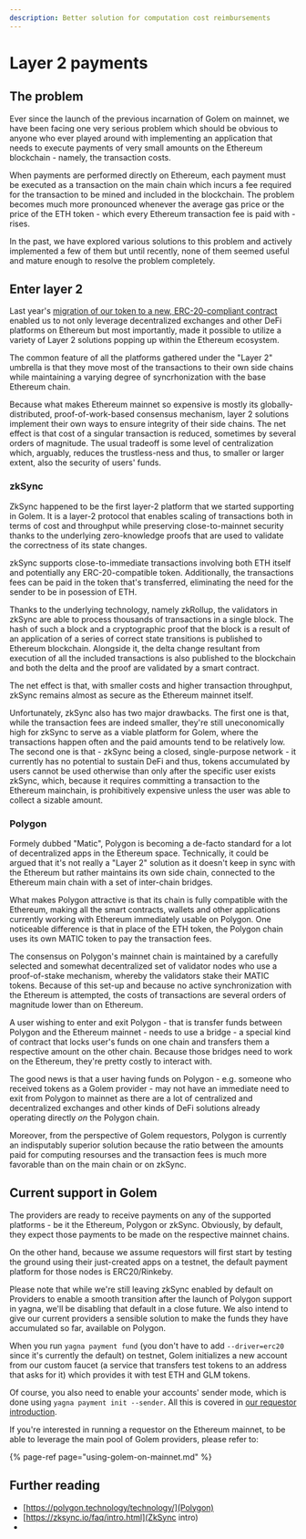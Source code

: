 ```yaml
---
description: Better solution for computation cost reimbursements
---
```


# Layer 2 payments

## The problem

Ever since the launch of the previous incarnation of Golem on mainnet, we have been facing one very serious problem which should be obvious to anyone who ever played around with implementing an application that needs to execute payments of very small amounts on the Ethereum blockchain - namely, the transaction costs.

When payments are performed directly on Ethereum, each payment must be executed as a transaction on the main chain which incurs a fee required for the transaction to be mined and included in the blockchain. The problem becomes much more pronounced whenever the average gas price or the price of the ETH token - which every Ethereum transaction fee is paid with - rises.

In the past, we have explored various solutions to this problem and actively implemented a few of them but until recently, none of them seemed useful and mature enough to resolve the problem completely.

## Enter layer 2

Last year's [migration of our token to a new, ERC-20-compliant contract](https://glm.golem.network/) enabled us to not only leverage decentralized exchanges and other DeFi platforms on Ethereum but most importantly, made it possible to utilize a variety of Layer 2 solutions popping up within the Ethereum ecosystem.

The common feature of all the platforms gathered under the "Layer 2" umbrella is that they move most of the transactions to their own side chains while maintaining a varying degree of syncrhonization with the base Ethereum chain. 

Because what makes Ethereum mainnet so expensive is mostly its globally-distributed, proof-of-work-based consensus mechanism, layer 2 solutions implement their own ways to ensure integrity of their side chains. The net effect is that cost of a singular transaction is reduced, sometimes by several orders of magnitude. The usual tradeoff is some level of centralization which, arguably, reduces the trustless-ness and thus, to smaller or larger extent, also the security of users' funds.

### zkSync

ZkSync happened to be the first layer-2 platform that we started supporting in Golem. It is a layer-2 protocol that enables scaling of transactions both in terms of cost and throughput while preserving close-to-mainnet security thanks to the underlying zero-knowledge proofs that are used to validate the correctness of its state changes.

zkSync supports close-to-immediate transactions involving both ETH itself and potentially any ERC-20-compatible token. Additionally, the transactions fees can be paid in the token that's transferred, eliminating the need for the sender to be in posession of ETH.

Thanks to the underlying technology, namely zkRollup, the validators in zkSync are able to process thousands of transactions in a single block. The hash of such a block and a cryptographic proof that the block is a result of an application of a series of correct state transitions is published to Ethereum blockchain. Alongside it, the delta change resultant from execution of all the included transactions is also published to the blockchain and both the delta and the proof are validated by a smart contract.

The net effect is that, with smaller costs and higher transaction throughput, zkSync remains almost as secure as the Ethereum mainnet itself.

Unfortunately, zkSync also has two major drawbacks. The first one is that, while the transaction fees are indeed smaller, they're still uneconomically high for zkSync to serve as a viable platform for Golem, where the transactions happen often and the paid amounts tend to be relatively low. The second one is that - zkSync being a closed, single-purpose network - it currently has no potential to sustain DeFi and thus, tokens accumulated by users cannot be used otherwise than only after the specific user exists zkSync, which, because it requires committing a transaction to the Ethereum mainchain, is prohibitively expensive unless the user was able to collect a sizable amount. 

### Polygon

Formely dubbed "Matic", Polygon is becoming a de-facto standard for a lot of decentralized apps in the Ethereum space. Technically, it could be argued that it's not really a "Layer 2" solution as it doesn't keep in sync with the Ethereum but rather maintains its own side chain, connected to the Ethereum main chain with a set of inter-chain bridges.

What makes Polygon attractive is that its chain is fully compatible with the Ethereum, making all the smart contracts, wallets and other applications currently working with Ethereum immediately usable on Polygon. One noticeable difference is that in place of the ETH token, the Polygon chain uses its own MATIC token to pay the transaction fees.

The consensus on Polygon's mainnet chain is maintained by a carefully selected and somewhat decentralized set of validator nodes who use a proof-of-stake mechanism, whereby the validators stake their MATIC tokens. Because of this set-up and because no active synchronization with the Ethereum is attempted, the costs of transactions are several orders of magnitude lower than on Ethereum.

A user wishing to enter and exit Polygon - that is transfer funds between Polygon and the Ethereum mainnet - needs to use a bridge - a special kind of contract that locks user's funds on one chain and transfers them a respective amount on the other chain. Because those bridges need to work on the Ethereum, they're pretty costly to interact with. 

The good news is that a user having funds on Polygon - e.g. someone who received tokens as a Golem provider - may not have an immediate need to exit from Polygon to mainnet as there are a lot of centralized and decentralized exchanges and other kinds of DeFi solutions already operating directly _on_ the Polygon chain.

Moreover, from the perspective of Golem requestors, Polygon is currently an indisputably superior solution because the ratio between the amounts paid for computing resourses and the transaction fees is much more favorable than on the main chain or on zkSync. 

## Current support in Golem

The providers are ready to receive payments on any of the supported platforms - be it the Ethereum, Polygon or zkSync. Obviously, by default, they expect those payments to be made on the respective mainnet chains.

On the other hand, because we assume requestors will first start by testing the ground using their just-created apps on a testnet, the default payment platform for those nodes is ERC20/Rinkeby.

Please note that while we're still leaving zkSync enabled by default on Providers to enable a smooth transition after the launch of Polygon support in yagna, we'll be disabling that default in a close future. We also intend to give our current providers a sensible solution to make the funds they have accumulated so far, available on Polygon. 

When you run `yagna payment fund` \(you don't have to add `--driver=erc20` since it's currently the default\) on testnet, Golem initializes a new account from our custom faucet \(a service that transfers test tokens to an address that asks for it\) which provides it with test ETH and GLM tokens.

Of course, you also need to enable your accounts' sender mode, which is done using `yagna payment init --sender`. All this is covered in [our requestor introduction](../requestor-tutorials/flash-tutorial-of-requestor-development/).

If you're interested in running a requestor on the Ethereum mainnet, to be able to leverage the main pool of Golem providers, please refer to:

{% page-ref page="using-golem-on-mainnet.md" %}

## Further reading

* [https://polygon.technology/technology/](Polygon)
* [https://zksync.io/faq/intro.html](ZkSync intro)
* 